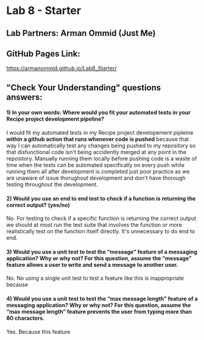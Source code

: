 # Lab 8 - Starter
## Lab Partners: Arman Ommid (Just Me)
## GitHub Pages Link:
https://armanommid.github.io/Lab8_Starter/
## "Check Your Understanding" questions answers:
#### 1) In your own words: Where would you fit your automated tests in your Recipe project development pipeline?
I would fit my automated tests in my Recipe project developement pipleine **within a github action that runs whenever code is pushed** because that way I can automatically test any changes being pushed to my repository so that disfunctional code isn't being accidently merged at any point in the repository. Manually running them locally before pushing code is a waste of time when the tests can be automated specifically on every push while running them all after development is completed just poor practice as we are unaware of issue thorughout development and don't have thorough testing throughout the development.

#### 2) Would you use an end to end test to check if a function is returning the correct output? (yes/no)
No. For testing to check if a specific function is returning the correct output we should at most run the test suite that involves the function or more realistically test on the function itself directly. It's unnecessary to do end to end. 

#### 3) Would you use a unit test to test the “message” feature of a messaging application? Why or why not? For this question, assume the “message” feature allows a user to write and send a message to another user.
No. No using a single unit test to test a feature like this is inappropriate because 

#### 4) Would you use a unit test to test the “max message length” feature of a messaging application? Why or why not? For this question, assume the “max message length” feature prevents the user from typing more than 80 characters.
Yes. Because this feature 

